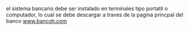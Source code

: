 el sistema bancario debe ser instalado en terminales tipo portatil o computador, lo cual se debe descargar a traves de la pagina princpal del banco www.bancoh.com